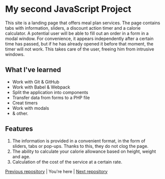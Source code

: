 # My second JavaScript Project

This site is a landing page that offers meal plan services. The page contains tabs with information, sliders, a discount action timer and a calorie calculator. A potential user will be able to fill out an order in a form in a modal window. For convenience, it appears independently after a certain time has passed, but if he has already opened it before that moment, the timer will not work. This takes care of the user, freeing him from intrusive windows.

## What I've learned

* Work with Git & GitHub
* Work with Babel & Webpack
* Split the application into components
* Transfer data from forms to a PHP file
* Creat timers
* Work with modals
* & other.

## Features

1. The information is provided in a convenient format, in the form of sliders, tabs or pop-ups. Thanks to this, they do not clog the page.
2. The ability to calculate your calorie allowance based on height, weight and age.
3. Calculation of the cost of the service at a certain rate.

[Previous repository](https://github.com/mnerpyctno/firstJSproject) | You're here | [Next repository](https://github.com/mnerpyctno/simpleReact)
